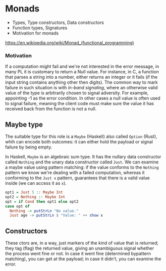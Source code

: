 # Monads

- Types, Type constructors, Data constructors
- Function types, Signatures
- Motivation for monads


https://en.wikipedia.org/wiki/Monad_(functional_programming)


### Motivation

If a computation might fail and we're not interested in the error message, in many PL it is customary to return a Null value. For instance, in C, a function that parses a string into a number, either returns an integer or it fails (if the input string contains anything other then digits). The common way to mark failure in such situation is with *in-band signaling*, where an otherwise valid value of the type is arbitrarily chosen to signal adversity. For example, appointing -1 as the error condition. In other cases a null value is often used to signal failure, meaning the client code must make sure the value it has received back from the function is not a null.

## Maybe type

The suitable type for this role is a `Maybe` (Haskell) also called `Option` (Rust), whih can encode both outcomes: it can either hold the payload or signal failure by being empty.

In Haskell, `Maybe` is an algebraic sum type. It has the nullary data constructor called `Nothing` and the unary data constructor called `Just`. We can examine a maybe value using pattern matching: if the value conforms to the `Nothing` pattern we know we're dealing with a failed computation, whereas it conforming to the `Just x` pattern, guarantees that there is a valid value inside (we can access it as `x`).

```hs
opt1 = Just 5 :: Maybe Int
opt2 = Nothing :: Maybe Int
opt = if Cond then opt1 else opt2
case opt of
  Nothing -> putStrLn "No value."
  Just age -> putStrLn $ "Value: " ++ show x
```

## Constructors

These ctors are, in a way, just markers of the kind of value that is returned; they tag (flag) the returned value, giving an unambiguous signal whether the process went fine or not. In case it went fine (determined bypattern matching), you can get at the payload; in case it didn't, you can examine the error.
